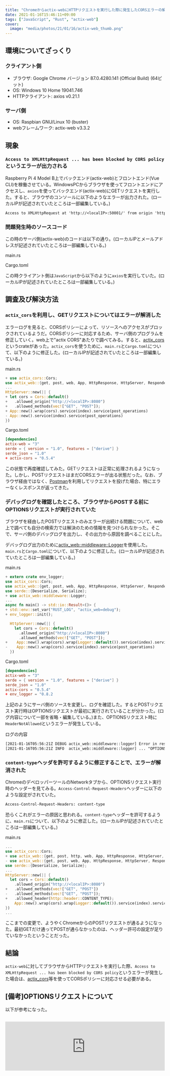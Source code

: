 ```yaml
---
title: "Chromeからactix-webにHTTPリクエストを実行した際に発生したCORSエラーの解消"
date: 2021-01-16T15:46:11+09:00
tags: ["JavaScript", "Rust", "actix-web"]
cover:
  image: "media/photos/21/01/16/actix-web_thumb.png"
---
```


## 環境についてざっくり

### クライアント側

- ブラウザ: Google Chrome バージョン 87.0.4280.141 (Official Build) (64ビット)
- OS: Windows 10 Home 19041.746
- HTTPクライアント: axios v0.21.1

### サーバ側

- OS: Raspbian GNU/Linux 10 (buster)
- webフレームワーク: actix-web v3.3.2

## 現象

### `Access to XMLHttpRequest ... has been blocked by CORS policy`というエラーが出力される

Raspberry Pi 4 Model B上でバックエンド(actix-web)とフロントエンド(Vue CLI)を稼働させている。WindowsPCからブラウザを使ってフロントエンドにアクセスし、`axios`を使ってバックエンド(actix-web)にGETリクエストを実行した。すると、ブラウザのコンソールに以下のようなエラーが出力された。(ローカルIPが記述されていたところは一部編集している。)

```txt
Access to XMLHttpRequest at 'http://<localIP>:50001/' from origin 'http://<localIP>:8080' has been blocked by CORS policy: No 'Access-Control-Allow-Origin' header is present on the requested resource.
```

### 問題発生時のソースコード

この時のサーバ側(actix-web)のコードは以下の通り。(ローカルIPとメールアドレスが記述されていたところは一部編集している。)

main.rs

<script src="https://gist.github.com/kouya17/6c91b4682d1418f80ca3a9fdafc7a0bd.js"></script>

Cargo.toml

<script src="https://gist.github.com/kouya17/e73729184a701292d3606f44147ac923.js"></script>

この時クライアント側は`JavaScript`から以下のように`axios`を実行していた。(ローカルIPが記述されていたところは一部編集している。)

<script src="https://gist.github.com/kouya17/66130b0dabb1d1a0983841420925aaee.js"></script>

## 調査及び解決方法

### `actix_cors`を利用し、GETリクエストについてはエラーが解消した

エラーログを見ると、CORSポリシーによって、リソースへのアクセスがブロックされているようだ。CORSポリシーに対応するため、サーバ側のプログラムを修正していく。web上で"actix CORS"あたりで調べてみる。すると、[actix_cors](https://docs.rs/actix-cors/0.5.4/actix_cors/)というcrateがあった。`actix_cors`を使うために、`main.rs`と`Cargo.toml`について、以下のように修正した。(ローカルIPが記述されていたところは一部編集している。)

main.rs

```rs
+ use actix_cors::Cors;
use actix_web::{get, post, web, App, HttpResponse, HttpServer, Responder};
...
HttpServer::new(|| {
+ let cors = Cors::default()
+   .allowed_origin("http://<localIP>:8080")
+   .allowed_methods(vec!["GET", "POST"]);
+ App::new().wrap(cors).service(index).service(post_operations)
- App::new().service(index).service(post_operations)
})
```

Cargo.toml

```toml
[dependencies]
actix-web = "3"
serde = { version = "1.0", features = ["derive"] }
serde_json = "1.0"
+ actix-cors = "0.5.4"
```

この状態で再度確認してみた。GETリクエストは正常に処理されるようになった。しかし、POSTリクエストはまだCORSエラーが出る状態だった。なお、ブラウザ経由ではなく、[Postman](https://www.postman.com/)を利用してリクエストを投げた場合、特にエラーなくレスポンスが返ってきた。

### デバッグログを確認したところ、ブラウザからPOSTする前にOPTIONSリクエストが実行されていた

ブラウザを経由したPOSTリクエストのみエラーが出続ける問題について、web上で調べても自分の検索力では解決のための情報を見つけられなかった。そこで、サーバ側のデバッグログを出力し、その出力から原因を調べることにした。

デバッグログ出力のために[actix_web::middleware::Logger](https://docs.rs/actix-web/0.6.0/actix_web/middleware/struct.Logger.html)を使用した。`main.rs`と`Cargo.toml`について、以下のように修正した。(ローカルIPが記述されていたところは一部編集している。)

main.rs

```rs
+ extern crate env_logger;
use actix_cors::Cors;
use actix_web::{get, post, web, App, HttpResponse, HttpServer, Responder};
use serde::{Deserialize, Serialize};
+ use actix_web::middleware::Logger;
...
async fn main() -> std::io::Result<()> {
+ std::env::set_var("RUST_LOG", "actix_web=debug");
+ env_logger::init();

  HttpServer::new(|| {
    let cors = Cors::default()
      .allowed_origin("http://<localIP>:8080")
      .allowed_methods(vec!["GET", "POST"]);
+    App::new().wrap(cors).wrap(Logger::default()).service(index).service(post_operations)
-    App::new().wrap(cors).service(index).service(post_operations)
  })
```

Cargo.toml

```toml
[dependencies]
actix-web = "3"
serde = { version = "1.0", features = ["derive"] }
serde_json = "1.0"
actix-cors = "0.5.4"
+ env_logger = "0.8.2
```

上記のようにサーバ側のソースを変更し、ログを確認した。するとPOSTリクエスト実行時はOPTIONSリクエストが最初に実行されていることが分かった。(ログ内容について一部を省略・編集している。)また、OPTIONSリクエスト時に`HeaderNotAllowed`というエラーが発生している。

ログの内容

```txt
[2021-01-16T05:56:21Z DEBUG actix_web::middleware::logger] Error in response: HeadersNotAllowed
[2021-01-16T05:56:21Z INFO  actix_web::middleware::logger] ... "OPTIONS /operations HTTP/1.1" 400 44 "http://<localIP>:8080/" ...
```

### `content-type`ヘッダを許可するように修正することで、エラーが解消された

ChromeのデベロッパーツールのNetworkタブから、OPTIONSリクエスト実行時のヘッダーを見てみる。`Access-Control-Request-Headers`ヘッダーに以下のような設定がされていた。

```txt
Access-Control-Request-Headers: content-type
```

恐らくこれがエラーの原因と思われる。`content-type`ヘッダーを許可するように、`main.rs`について、以下のように修正した。(ローカルIPが記述されていたところは一部編集している。)

main.rs

```rs
...
use actix_cors::Cors;
+ use actix_web::{get, post, http, web, App, HttpResponse, HttpServer, Responder};
- use actix_web::{get, post, web, App, HttpResponse, HttpServer, Responder};
use serde::{Deserialize, Serialize};
...
HttpServer::new(|| {
  let cors = Cors::default()
    .allowed_origin("http://<localIP>:8080")
+   .allowed_methods(vec!["GET", "POST"])
-   .allowed_methods(vec!["GET", "POST"]);
+   .allowed_header(http::header::CONTENT_TYPE);
    App::new().wrap(cors).wrap(Logger::default()).service(index).service(post_operations)
})
...
```

ここまでの変更で、ようやくChromeからのPOSTリクエストが通るようになった。最初GETだけ通ってPOSTが通らなかったのは、ヘッダー許可の設定が足りていなかったということだった。

## 結論

`actix-web`に対してブラウザからHTTPリクエストを実行した際、`Access to XMLHttpRequest ... has been blocked by CORS policy`というエラーが発生した場合は、[actix_cors](https://docs.rs/actix-cors/0.5.4/actix_cors/)等を使ってCORSポリシーに対応させる必要がある。

## [備考]OPTIONSリクエストについて

以下が参考になった。

<iframe class="hatenablogcard" style="width:100%;height:155px;margin:15px 0;max-width:680px;" title="CORS: OPTIONSリクエスト（preflight request）を避ける - Qiita" src="https://hatenablog-parts.com/embed?url=https://qiita.com/nnishimura/items/1f156f05b26a5bce3672" frameborder="0" scrolling="no"></iframe>

<!--
<small>アフィリエイト</small>

<div class="kattene">
    <div class="kattene__imgpart"><a target="_blank" rel="noopener" href="https://www.amazon.co.jp/%E5%AE%9F%E8%B7%B5Rust%E3%83%97%E3%83%AD%E3%82%B0%E3%83%A9%E3%83%9F%E3%83%B3%E3%82%B0%E5%85%A5%E9%96%80-%E5%88%9D%E7%94%B0-%E7%9B%B4%E4%B9%9F/dp/4798061700/ref=as_li_ss_tl?__mk_ja_JP=%E3%82%AB%E3%82%BF%E3%82%AB%E3%83%8A&dchild=1&keywords=rust&qid=1610780242&sr=8-1&linkCode=ll1&tag=kouya17-22&linkId=017584a8e1cc2c7ad92ced0f49ccf34f&language=ja_JP"><img src="//ws-fe.amazon-adsystem.com/widgets/q?_encoding=UTF8&MarketPlace=JP&ASIN=B08PF27TRZ&ServiceVersion=20070822&ID=AsinImage&WS=1&Format=_SL160_&tag=kouya17-22"></a></div>
    <div class="kattene__infopart">
      <div class="kattene__title"><a target="_blank" rel="noopener" href="https://www.amazon.co.jp/%E5%AE%9F%E8%B7%B5Rust%E3%83%97%E3%83%AD%E3%82%B0%E3%83%A9%E3%83%9F%E3%83%B3%E3%82%B0%E5%85%A5%E9%96%80-%E5%88%9D%E7%94%B0-%E7%9B%B4%E4%B9%9F/dp/4798061700/ref=as_li_ss_tl?__mk_ja_JP=%E3%82%AB%E3%82%BF%E3%82%AB%E3%83%8A&dchild=1&keywords=rust&qid=1610780242&sr=8-1&linkCode=ll1&tag=kouya17-22&linkId=017584a8e1cc2c7ad92ced0f49ccf34f&language=ja_JP">実践Rustプログラミング入門</a></div>
      <div class="kattene__description">秀和システム (2020/8/22)</div>
      <div class="kattene__btns __four">
      <div><a class="kattene__btn __orange" target="_blank" rel="noopener" href="https://www.amazon.co.jp/%E5%AE%9F%E8%B7%B5Rust%E3%83%97%E3%83%AD%E3%82%B0%E3%83%A9%E3%83%9F%E3%83%B3%E3%82%B0%E5%85%A5%E9%96%80-%E5%88%9D%E7%94%B0-%E7%9B%B4%E4%B9%9F/dp/4798061700/ref=as_li_ss_tl?__mk_ja_JP=%E3%82%AB%E3%82%BF%E3%82%AB%E3%83%8A&dchild=1&keywords=rust&qid=1610780242&sr=8-1&linkCode=ll1&tag=kouya17-22&linkId=017584a8e1cc2c7ad92ced0f49ccf34f&language=ja_JP">Amazon</a></div>
      <div><a class="kattene__btn __blue" target="_blank" rel="noopener" href="https://www.amazon.co.jp/%E5%AE%9F%E8%B7%B5Rust%E3%83%97%E3%83%AD%E3%82%B0%E3%83%A9%E3%83%9F%E3%83%B3%E3%82%B0%E5%85%A5%E9%96%80-%E5%88%9D%E7%94%B0%E7%9B%B4%E4%B9%9F-ebook/dp/B08PF27TRZ/ref=as_li_ss_tl?_encoding=UTF8&qid=1610780242&sr=8-1&linkCode=ll1&tag=kouya17-22&linkId=5c867b867597e3fee85c7057d091a41c&language=ja_JP">Kindle</a></div>
      <div><a class="kattene__btn __red" target="_blank" rel="noopener" href="https://hb.afl.rakuten.co.jp/ichiba/1585b2d3.e3af76f2.1585b2d4.494d3f80/?pc=https%3A%2F%2Fitem.rakuten.co.jp%2Fbook%2F16412188%2F&link_type=picttext&ut=eyJwYWdlIjoiaXRlbSIsInR5cGUiOiJwaWN0dGV4dCIsInNpemUiOiIyNDB4MjQwIiwibmFtIjoxLCJuYW1wIjoicmlnaHQiLCJjb20iOjEsImNvbXAiOiJkb3duIiwicHJpY2UiOjEsImJvciI6MSwiY29sIjoxLCJiYnRuIjoxLCJwcm9kIjowLCJhbXAiOmZhbHNlfQ%3D%3D">楽天ブックス</a></div>
      <div><a class="kattene__btn __green" target="_blank" rel="noopener" href="https://hb.afl.rakuten.co.jp/ichiba/1592b466.7f5ea7c8.1592b467.70471b78/?pc=https%3A%2F%2Fitem.rakuten.co.jp%2Frakutenkobo-ebooks%2F5c337ea495783dca97274849dd703f01%2F&link_type=picttext&ut=eyJwYWdlIjoiaXRlbSIsInR5cGUiOiJwaWN0dGV4dCIsInNpemUiOiIyNDB4MjQwIiwibmFtIjoxLCJuYW1wIjoicmlnaHQiLCJjb20iOjEsImNvbXAiOiJkb3duIiwicHJpY2UiOjEsImJvciI6MSwiY29sIjoxLCJiYnRuIjoxLCJwcm9kIjowLCJhbXAiOmZhbHNlfQ%3D%3D">楽天Kobo</a></div>
      </div>
    </div>
</div>
-->